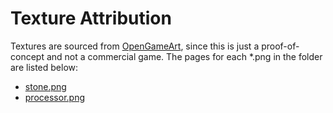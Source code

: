 # Texture Attribution

Textures are sourced from [OpenGameArt](https://opengameart.org/),
since this is just a proof-of-concept and not a commercial game.
The pages for each *.png in the folder are listed below:

- [stone.png](https://opengameart.org/content/tiles-3)
- [processor.png](https://opengameart.org/content/cpu)
